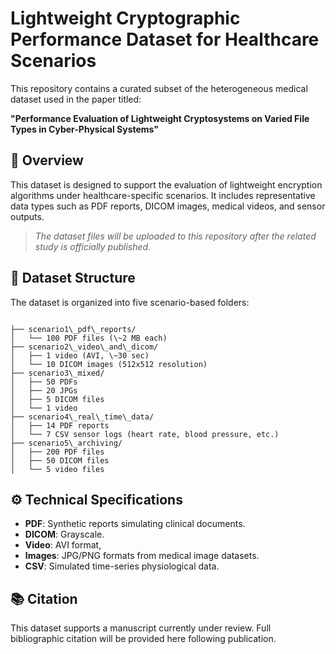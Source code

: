 # Lightweight Cryptographic Performance Dataset for Healthcare Scenarios

This repository contains a curated subset of the heterogeneous medical dataset used in the paper titled:

**"Performance Evaluation of Lightweight Cryptosystems on Varied File Types in Cyber-Physical Systems"**


## 📄 Overview

This dataset is designed to support the evaluation of lightweight encryption algorithms under healthcare-specific scenarios. It includes representative data types such as PDF reports, DICOM images, medical videos, and sensor outputs.

> *The dataset files will be uploaded to this repository after the related study is officially published.*


## 📂 Dataset Structure

The dataset is organized into five scenario-based folders:

```

├── scenario1\_pdf\_reports/
│   └── 100 PDF files (\~2 MB each)
├── scenario2\_video\_and\_dicom/
│   ├── 1 video (AVI, \~30 sec)
│   └── 10 DICOM images (512x512 resolution)
├── scenario3\_mixed/
│   ├── 50 PDFs
│   ├── 20 JPGs
│   ├── 5 DICOM files
│   └── 1 video
├── scenario4\_real\_time\_data/
│   ├── 14 PDF reports
│   └── 7 CSV sensor logs (heart rate, blood pressure, etc.)
├── scenario5\_archiving/
│   ├── 200 PDF files
│   ├── 50 DICOM files
│   └── 5 video files

```

## ⚙️ Technical Specifications

- **PDF**: Synthetic reports simulating clinical documents.
- **DICOM**: Grayscale.
- **Video**: AVI format,
- **Images**: JPG/PNG formats from medical image datasets.
- **CSV**: Simulated time-series physiological data.


## 📚 Citation

This dataset supports a manuscript currently under review. Full bibliographic citation will be provided here following publication.
